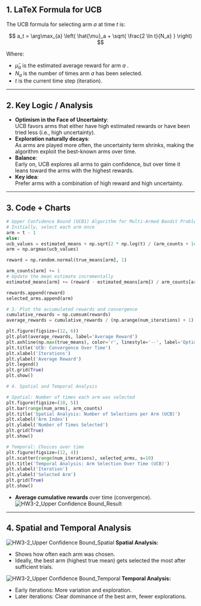 1\. LaTeX Formula for UCB
------------------------------------

The UCB formula for selecting arm  $a$  at time  $t$  is:

$$
a_t = \arg\max_{a} \left( \hat{\mu}_a + \sqrt{ \frac{2 \ln t}{N_a} } \right)
$$

Where:

*    $\hat{\mu}_a$  is the estimated average reward for arm  $a$ .
*    $N_a$  is the number of times arm  $a$  has been selected.
*    $t$  is the current time step (iteration).
    

* * *

2\. Key Logic / Analysis
------------------------

*   **Optimism in the Face of Uncertainty**:  
    UCB favors arms that either have high estimated rewards or have been tried less (i.e., high uncertainty).
*   **Exploration naturally decays**:  
    As arms are played more often, the uncertainty term shrinks, making the algorithm exploit the best-known arms over time.
*   **Balance**:  
    Early on, UCB explores all arms to gain confidence, but over time it leans toward the arms with the highest rewards.
*   **Key idea**:  
    Prefer arms with a combination of high reward and high uncertainty.

* * *

3\. Code + Charts
-----------------
```python
# Upper Confidence Bound (UCB1) Algorithm for Multi-Armed Bandit Problem
# Initially, select each arm once
arm = t - 1
else:
ucb_values = estimated_means + np.sqrt(2 * np.log(t) / (arm_counts + 1e-5))
arm = np.argmax(ucb_values)

reward = np.random.normal(true_means[arm], 1)

arm_counts[arm] += 1
# Update the mean estimate incrementally
estimated_means[arm] += (reward - estimated_means[arm]) / arm_counts[arm]

rewards.append(reward)
selected_arms.append(arm)

# 3. Plot the accumulated rewards and convergence
cumulative_rewards = np.cumsum(rewards)
average_rewards = cumulative_rewards / (np.arange(num_iterations) + 1)

plt.figure(figsize=(12, 6))
plt.plot(average_rewards, label='Average Reward')
plt.axhline(np.max(true_means), color='r', linestyle='--', label='Optimal Reward')
plt.title('UCB: Convergence Over Time')
plt.xlabel('Iterations')
plt.ylabel('Average Reward')
plt.legend()
plt.grid(True)
plt.show()

# 4. Spatial and Temporal Analysis

# Spatial: Number of times each arm was selected
plt.figure(figsize=(10, 5))
plt.bar(range(num_arms), arm_counts)
plt.title('Spatial Analysis: Number of Selections per Arm (UCB)')
plt.xlabel('Arm Index')
plt.ylabel('Number of Times Selected')
plt.grid(True)
plt.show()

# Temporal: Choices over time
plt.figure(figsize=(12, 4))
plt.scatter(range(num_iterations), selected_arms, s=10)
plt.title('Temporal Analysis: Arm Selection Over Time (UCB)')
plt.xlabel('Iteration')
plt.ylabel('Selected Arm')
plt.grid(True)
plt.show()

```
*   **Average cumulative rewards** over time (convergence).
![HW3-2_Upper Confidence Bound_Result](https://github.com/user-attachments/assets/f890e444-60d3-4d7a-aa54-d3ea4fdbfc30)
* * *

4\. Spatial and Temporal Analysis
---------------------------------
![HW3-2_Upper Confidence Bound_Spatial](https://github.com/user-attachments/assets/3c72bcb2-5135-48b6-8347-788686256431)
**Spatial Analysis:**

*   Shows how often each arm was chosen.
*   Ideally, the best arm (highest true mean) gets selected the most after sufficient trials.

![HW3-2_Upper Confidence Bound_Temporal](https://github.com/user-attachments/assets/e1b1e537-4bf0-4caf-996d-326509d570a7)
**Temporal Analysis:**

*   Early iterations: More variation and exploration.
*   Later iterations: Clear dominance of the best arm, fewer explorations.
